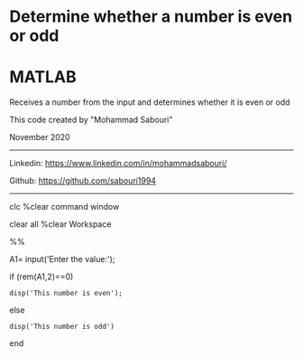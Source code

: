 # Determine whether a number is even or odd

# MATLAB

Receives a number from the input and determines whether it is even or odd

 This code created by "Mohammad Sabouri"

 November 2020

----------------------------------------------------------

 Linkedin:   https://www.linkedin.com/in/mohammadsabouri/

 Github:     https://github.com/sabouri1994

----------------------------------------------------------

clc  %clear command window

clear all  %clear Workspace

%%

A1= input('Enter the value:');


if (rem(A1,2)==0)

    disp('This number is even');
	
else

    disp('This number is odd')
	
end

